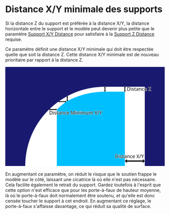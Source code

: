 Distance X/Y minimale des supports
====
Si la distance Z du support est préférée à la distance X/Y, la distance horizontale entre le support et le modèle peut devenir plus petite que le paramètre [Support X/Y Distance](support_xy_distance.md) pour satisfaire à la [Support Z Distance](support_z_distance.md) requise.

Ce paramètre définit une distance X/Y minimale qui doit être respectée quelle que soit la distance Z. Cette distance X/Y minimale est de nouveau prioritaire par rapport à la distance Z.

![La distance minimale X/Y est prise en compte si la distance Z signifie que la distance X/Y deviendrait très petite](../images/support_z_overrides_xy_fr.svg)

En augmentant ce paramètre, on réduit le risque que le soutien frappe le modèle sur le côté, laissant une cicatrice là où elle n'est pas nécessaire. Cela facilite également le retrait du support. Gardez toutefois à l'esprit que cette option n'est efficace que pour les porte-à-faux de hauteur moyenne, là où le porte-à-faux doit normalement être soutenu, et qu'elle est donc censée toucher le support à cet endroit. En augmentant ce réglage, le porte-à-faux s'affaisse davantage, ce qui réduit sa qualité de surface.
